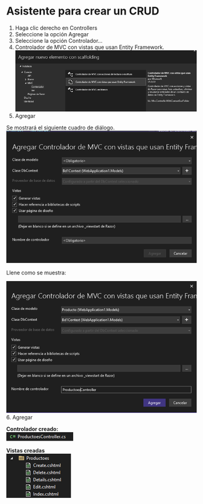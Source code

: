 
# Asistente para crear un CRUD
1. Haga clic derecho en Controllers
2. Seleccione la opción Agregar
3. Seleccione la opción Controlador...
4. Controlador de MVC con vistas que usan Entity Framework.
![image](./img/controller_con_vistas_entity_framework.png)  
5. Agregar  

Se mostrará el siguiente cuadro de diálogo.
![image](./img/dialogo_controlador.png)  

Llene como se muestra:

![image](./img/dialogo_controlador_lleno.png)  
6. Agregar

**Controlador creado:**  
![image](./img/controlador_productos.png)  

**Vistas creadas**  
![image](./img/vistas_productos_creadas.png)  